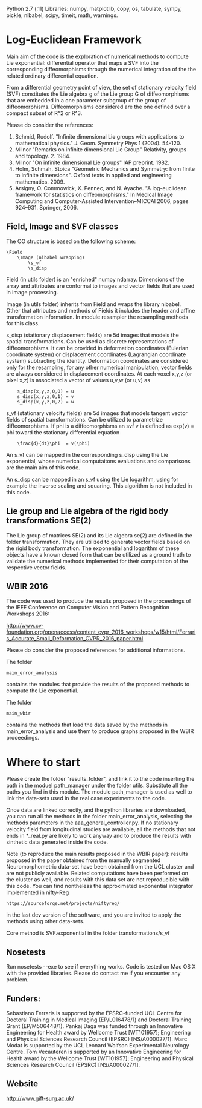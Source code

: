 Python 2.7 (.11)
Libraries: numpy, matplotlib, copy, os, tabulate, sympy, pickle, nibabel, scipy, timeit, math, warnings.


# Log-Euclidean Framework

Main aim of the code is the exploration of numerical methods to compute Lie exponential: differential operator that 
maps a SVF into the corresponding diffeomorphisms through the numerical integration of the the related ordinary 
differential equation.

From a differential geometry point of view, the set of stationary velocity field (SVF) constitutes the Lie algebra g 
of the Lie group G of diffeomorphisms that are embedded in a one parameter subgroup of the group of diffeomorphisms.
Diffeomorphisms considered are the one defined over a compact subset of R^2 or R^3.


Please do consider the references:

1. Schmid, Rudolf. "Infinite dimensional Lie groups with applications to mathematical physics." J. Geom. Symmetry Phys 1 (2004): 54-120.
2. Milnor "Remarks on infinite dimensional Lie Group" Relativity, groups and topology. 2. 1984.
3. Milnor "On infinite dimensional Lie groups" IAP preprint. 1982.
4. Holm, Schmah, Stoica "Geometric Mechanics and Symmetry: from finite to infinite dimensions". Oxford
texts in applied and engineering mathematics. 2009.
5. Arsigny, O. Commowick, X. Pennec, and N. Ayache. "A log-euclidean framework for statistics on diffeomorphisms." In Medical Image Computing and Computer-Assisted Intervention–MICCAI 2006, pages 924–931. Springer, 2006.


## Field, Image and SVF classes

The OO structure is based on the following scheme:

    \Field
        \Image (nibabel wrapping)
            \s_vf
            \s_disp


Field (in utils folder) is an "enriched" numpy ndarray.
    Dimensions of the array and attributes are conformal to images and vector fields
    that are used in image processing.

Image (in utils folder) inherits from Field and wraps the library nibabel.
    Other that attributes and methods of Fields it includes the header and affine transformation
    information. In module resampler the resampling methods for this class.


s_disp (stationary displacement fields) are 5d images that models the spatial transformations.
    Can be used as discrete representations of diffeomorphisms.
    It can be provided in deformation coordinates (Eulerian coordinate system) or displacement coordinates (Lagrangian coordinate system) subtracting the identity. Deformation coordinates are considered only for the resampling, for any other numerical manipulation, vector fields are always considered in displacement coordinates.
    At each voxel x,y,z (or pixel x,z) is associated a vector of values u,v,w (or u,v) as

        s_disp(x,y,z,0,0) = u
        s_disp(x,y,z,0,1) = v
        s_disp(x,y,z,0,2) = w


s_vf (stationary velocity fields) are 5d images that models tangent vector fields of spatial transformations.
    Can be utilized to parametrize diffeomorphisms.
    If phi is a diffeomorphisms an svf v is defined as exp(v) = phi toward the stationary differential equation

        \frac{d}{dt}\phi  = v(\phi)

An s_vf can be mapped in the corresponding s_disp using the Lie exponential, whose numerical computaitons evaluations and comparisons are the main aim of this code.

An s_disp can be mapped in an s_vf using the Lie logarithm, using for example the inverse scaling and squaring. This algorithm is not included in this code.

## Lie group and Lie algebra of the rigid body transformations SE(2)

The Lie group of matrices SE(2) and its Lie algebra se(2) are defined in the folder transformation.
They are utilized to generate vector fields based on the rigid body transformation.
The exponential and logarithm of these objects have a known closed form that can be utilized as a ground
truth to validate the numerical methods implemented for their computation of the respective vector fields.

## WBIR 2016

The code was used to produce the results proposed in the proceedings of the IEEE Conference on Computer Vision and Pattern Recognition Workshops 2016:

http://www.cv-foundation.org/openaccess/content_cvpr_2016_workshops/w15/html/Ferraris_Accurate_Small_Deformation_CVPR_2016_paper.html


Please do consider the proposed references for additional informations.

The folder 

    main_error_analysis

contains the modules that provide the results of the proposed methods to compute the Lie exponential.
 
The folder 

    main_wbir

contains the methods that load the data saved by the methods in main_error_analysis and use them to produce graphs proposed in the WBIR proceedings.
 
 
# Where to start


Please create the folder "results_folder", and link it to the code inserting the path in the moduel path_manager under the folder utils. Substitute all the paths you find in this module. The module path_manager is used as well to link the data-sets used in the real case experiments to the code.

Once data are linked correctly, and the python libraries are downloaded, you can run all the methods in the folder 
main_error_analysis, selecting the methods parameters in the aaa_general_controller.py. 
If no stationary velocity field from longitudinal studies are available, all the methods that not ends in *_real.py
are likely to work anyway and to produce the results with sinthetic data generated inside the code.

Note (to reproduce the main results proposed in the WBIR paper): results proposed in the paper obtained 
from the manually segmented Neuromorphometric data-set have been obtained from the UCL cluster and are not publicly available. 
Related computations have been performed on the cluster as well, and results with this data set are not reproducible with this code. 
You can find nontheless the approximated exponential integrator implemented in nifty-Reg

    https://sourceforge.net/projects/niftyreg/

in the last dev version of the software, and you are invited to apply the methods using other data-sets.

Core method is SVF.exponential in the folder transformations/s_vf

## Nosetests

Run nosetests --exe to see if everything works. Code is tested on Mac OS X with the provided libraries. Please do contact me if you encounter any problem.


## Funders:

Sebastiano Ferraris is supported by the EPSRC-funded UCL Centre for Doctoral Training in Medical Imaging (EP/L016478/1) 
and Doctoral Training Grant (EP/M506448/1). Pankaj Daga was funded through an Innovative Engineering for Health award 
by Wellcome Trust [WT101957]; Engineering and Physical Sciences Research Council (EPSRC) [NS/A000027/1]. Marc Modat is 
supported by the UCL Leonard Wolfson Experimental Neurology Centre. Tom Vecauteren is supported by an Innovative 
Engineering for Health award by the Wellcome Trust [WT101957]; Engineering and Physical Sciences Research Council 
(EPSRC) [NS/A000027/1].

## Website

http://www.gift-surg.ac.uk/
